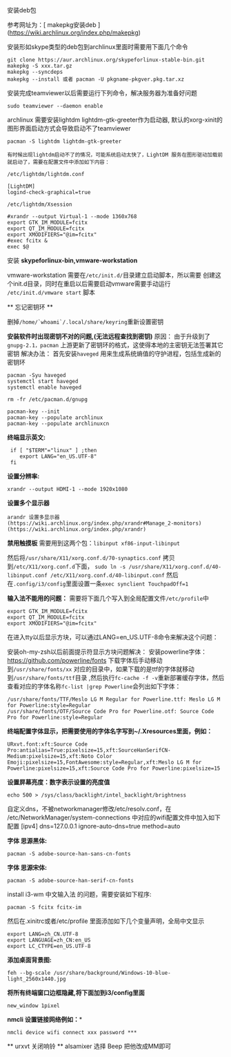 

安装deb包

参考网址为：[ makepkg安装deb ] (https://wiki.archlinux.org/index.php/makepkg)

安装形如skype类型的deb包到archlinux里面时需要用下面几个命令
```
git clone https://aur.archlinux.org/skypeforlinux-stable-bin.git
makepkg -S xxx.tar.gz
makepkg --syncdeps
makepkg --install 或者 pacman -U pkgname-pkgver.pkg.tar.xz
```
安装完成teamviewer以后需要运行下列命令，解决服务器为准备好问题
```
sudo teamviewer --daemon enable
```
archlinux 需要安装lightdm lightdm-gtk-greeter作为启动器, 默认的xorg-xinit的图形界面启动方式会导致启动不了teamviewer
```
pacman -S lightdm lightdm-gtk-greeter

有时候出现lightdm启动不了的情况，可能系统启动太快了，LightDM 服务在图形驱动加载前就启动了，需要在配置文件中添加如下内容：

/etc/lightdm/lightdm.conf

[LightDM]
logind-check-graphical=true

/etc/lightdm/Xsession

#xrandr --output Virtual-1 --mode 1360x768
export GTK_IM_MODULE=fcitx
export QT_IM_MODULE=fcitx
export XMODIFIERS="@im=fcitx"
#exec fcitx &
exec $@
```

安装 **skypeforlinux-bin,vmware-workstation**

vmware-workstation 需要在```/etc/init.d/```目录建立启动脚本，所以需要
创建这个init.d目录，同时在重启以后需要启动vmware需要手动运行
```/etc/init.d/vmware start``` 脚本

** 忘记密钥环 **

删掉```/home/`whoami`/.local/share/keyring```重新设置密钥

**安装软件时出现密钥不对的问题,(无法远程查找到密钥)**
原因： 由于升级到了 ```gnupg-2.1，pacman``` 上游更新了密钥环的格式，这使得本地的主密钥无法签署其它密钥
解决办法： 首先安装```haveged``` 用来生成系统熵值的守护进程，包括生成新的密钥环

```
pacman -Syu haveged
systemctl start haveged
systemctl enable haveged

rm -fr /etc/pacman.d/gnupg

pacman-key --init
pacman-key --populate archlinux
pacman-key --populate archlinuxcn
```
**终端显示英文:**

```
 if [ "$TERM"="linux" ] ;then
    export LANG="en_US.UTF-8" 
 fi                          
```

**设置分辨率:**
```
xrandr --output HDMI-1 --mode 1920x1080
```
**设置多个显示器**
```
arandr 设置多显示器
(https://wiki.archlinux.org/index.php/xrandr#Manage_2-monitors)
(https://wiki.archlinux.org/index.php/xrandr)

```

**禁用触摸板**
需要用到这两个包：```libinput xf86-input-libinput```

然后将```/usr/share/X11/xorg.conf.d/70-synaptics.conf``` 拷贝到```/etc/X11/xorg.conf.d```下面，
```sudo ln -s /usr/share/X11/xorg.conf.d/40-libinput.conf /etc/X11/xorg.conf.d/40-libinput.conf```
然后在```.config/i3/config```里面设置一条```exec synclient TouchpadOff=1```

**输入法不能用的问题：**
需要将下面几个写入到全局配置文件```/etc/profile```中
```
export GTK_IM_MODULE=fcitx
export QT_IM_MODULE=fcitx
export XMODIFIERS="@im=fcitx"
```
在进入tty以后显示方块，可以通过LANG=en_US.UTF-8命令来解决这个问题：

安装oh-my-zsh以后前面提示符显示方块问题解决：
安装powerline字体：https://github.com/powerline/fonts
下载字体后手动移动到```/usr/share/fonts/xx``` 对应的目录中，如果下载的是ttf的字体就移动到```/usr/share/fonts/ttf```目录
,然后执行```fc-cache -f -v```重新部署缓存字体，然后查看对应的字体名称```fc-list |grep Powerline```会列出如下字体：
```
/usr/share/fonts/TTF/Meslo LG M Regular for Powerline.ttf: Meslo LG M for Powerline:style=Regular
/usr/share/fonts/OTF/Source Code Pro for Powerline.otf: Source Code Pro for Powerline:style=Regular
```
**终端配置字体显示，把需要使用的字体名字写到~/.Xresources里面，例如：**
```
URxvt.font:xft:Source Code Pro:antialias=True:pixelsize=15,xft:SourceHanSerifCN-Medium:pixelsize=15,xft:Noto Color Emoji:pixelsize=15,FontAwesome:style=Regular,xft:Meslo LG M for Powerline:pixelsize=15,xft:Source Code Pro for Powerline:pixelsize=15

```
**设置屏幕亮度：数字表示设置的亮度值**
```
echo 500 > /sys/class/backlight/intel_backlight/brightness
```

自定义dns，不被networkmanager修改/etc/resolv.conf，在 /etc/NetworkManager/system-connections 中对应的wifi配置文件中加入如下配置
[ipv4]
dns=127.0.0.1
ignore-auto-dns=true
method=auto

**字体 思源黑体:**
```
pacman -S adobe-source-han-sans-cn-fonts
```
**字体 思源宋体:**
```
pacman -S adobe-source-han-serif-cn-fonts
```

install i3-wm
中文输入法 的问题，需要安装如下程序:
```
pacman -S fcitx fcitx-im 
```
然后在.xinitrc或者/etc/profile 里面添加如下几个变量声明，全局中文显示
```
export LANG=zh_CN.UTF-8
export LANGUAGE=zh_CN:en_US
export LC_CTYPE=en_US.UTF-8
```

**添加桌面背景图:**
```
feh --bg-scale /usr/share/background/Windows-10-blue-light_2560x1440.jpg
```

**将所有终端窗口边框隐藏,将下面加到i3/config里面**
```
new_window 1pixel
```

**nmcli 设置链接网络例如：***
```
nmcli device wifi connect xxx password ***
```
** urxvt 关闭响铃 **
alsamixer 选择 Beep 把他改成MM即可

